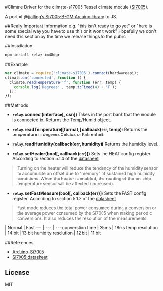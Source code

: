 #Climate
Driver for the climate-s17005 Tessel climate module ([SI7005](http://www.silabs.com/Support%20Documents/TechnicalDocs/Si7005.pdf)).

A port of [@jjalling's Si7005-B-GM Arduino library](https://github.com/jjalling/Arduino-Si7005) to JS.

##Really Important Information
e.g. "this isn't ready to go yet" or "here is some special way you have to use this or it won't work"
Hopefully we don't need this section by the time we release things to the public

##Installation
```sh
npm install relay-im48dgr
```
##Example
```js
var climate = require('climate-s17005').connect(hardwareapi);
climate.on('connected', function () {
  climate.readTemperature('f', function (err, temp) {
    console.log('Degrees:', temp.toFixed(4) + 'F');
  });
});
```

##Methods

*  **`relay`.connect(interface[, csn])**
Takes in the port bank that the module is connected to. Returns the Temp/Humid object.

*  **`relay`.readTemperature([format,] callback(err, temp))**
Returns the temperature in degrees Celcius or Fahrenheit.

*  **`relay`.readHumidity(callback(err, humidity))** Returns the humidity level.

*  **`relay`.setHeater(bool[, callback(err)])** Sets the HEAT config register. According to section 5.1.4 of the [datasheet](http://www.silabs.com/Support%20Documents/TechnicalDocs/Si7005.pdf)
> Turning on the heater will reduce the tendency of the humidity sensor to accumulate an offset due to “memory” of sustained high humidity conditions. When the heater is enabled, the reading of the on-chip temperature sensor will be affected (increased).

*  **`relay`.setFastMeasure(bool[, callback(err)])** Sets the FAST config register. According to section 5.1.3 of the [datasheet](http://www.silabs.com/Support%20Documents/TechnicalDocs/Si7005.pdf)
> Fast mode reduces the total power consumed during a conversion or the average power consumed by the Si7005 when making periodic conversions. It also reduces the resolution of the measurements.

 | Normal | Fast
--- | --- | ---
converstion time | 35ms | 18ms
temp resolution | 14 bit | 13 bit
humidity resolution | 12 bit | 11 bit

##References
* [Arduino-Si7005](https://github.com/jjalling/Arduino-Si7005)
* [Si7005 datasheet](http://www.silabs.com/Support%20Documents/TechnicalDocs/Si7005.pdf)

## License

MIT
